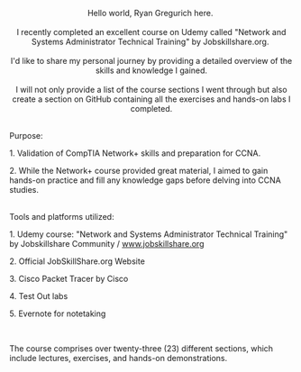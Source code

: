 <p style="text-align: center;">Hello world, Ryan Gregurich here.&nbsp;<br><br>I recently completed an excellent course on Udemy called &quot;Network and Systems Administrator Technical Training&quot; by Jobskillshare.org.&nbsp;<br><br>I&apos;d like to share my personal journey by providing a detailed overview of the skills and knowledge I gained.<br><br>I will not only provide a list of the course sections I went through but also create a section on GitHub containing all the exercises and hands-on labs I completed.<br><br></p>
<p>Purpose:&nbsp;</p>
<p>1. Validation of CompTIA Network+ skills and preparation for CCNA.</p>
<p>2. While the Network+ course provided great material, I aimed to gain hands-on practice and fill any knowledge gaps before delving into CCNA studies.<br><br></p>
<p>Tools and platforms utilized:</p>
<p>1. Udemy course: &quot;Network and Systems Administrator Technical Training&quot; by Jobskillshare Community / <a data-fr-linked="true" href="//www.jobskillshare.org">www.jobskillshare.org</a></p>
<p>2. Official JobSkillShare.org Website</p>
<p>3. Cisco Packet Tracer by Cisco</p>
<p>4. Test Out labs</p>
<p>5. Evernote for notetaking</p>
<p><br></p>
<p>The course comprises over twenty-three (23) different sections, which include lectures, exercises, and hands-on demonstrations.</p>
